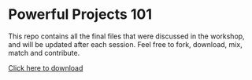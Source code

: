 # Powerful Projects 101

This repo contains all the final files that were discussed in the workshop, and will be updated after each session.
Feel free to fork, download, mix, match and contribute.
  
[Click here to download](https://github.com/projectHELIOS/Powerful-Projects-101/archive/master.zip)

